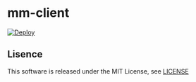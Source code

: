 # mm-client

[![Deploy](https://github.com/genki-sano/mm-client/actions/workflows/main.yml/badge.svg)](https://github.com/genki-sano/mm-client/actions/workflows/main.yml)

## Lisence

This software is released under the MIT License, see [LICENSE](https://github.com/genki-sano/mm-client/blob/master/LICENSE)
